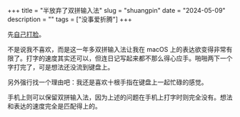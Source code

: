 +++
title = "半放弃了双拼输入法"
slug = "shuangpin"
date = "2024-05-09"
description = ""
tags = ["没事爱折腾"]
+++

先[自己打脸](/zh/2023/10/learn-how-to-type/)。

不是说我不喜欢，而是这一年多双拼输入法让我在 macOS 上的表达欲变得非常有限了。打字的速度其实还可以，但连日记写起来都不那么得心应手。啪啪两下一个字打完了，可是想法还没流到键盘上。

另外强行找一个理由吧：我还是喜欢十根手指在键盘上一起忙碌的感觉。

手机上则可以保留双拼输入法，因为上述的问题在手机上打字时则完全没有。想法和表达的速度完全是匹配得上的。
